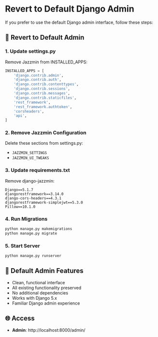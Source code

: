 # Revert to Default Django Admin

If you prefer to use the default Django admin interface, follow these steps:

## 🔄 Revert to Default Admin

### 1. Update settings.py
Remove Jazzmin from INSTALLED_APPS:

```python
INSTALLED_APPS = [
    'django.contrib.admin',
    'django.contrib.auth',
    'django.contrib.contenttypes',
    'django.contrib.sessions',
    'django.contrib.messages',
    'django.contrib.staticfiles',
    'rest_framework',
    'rest_framework.authtoken',
    'corsheaders',
    'api',
]
```

### 2. Remove Jazzmin Configuration
Delete these sections from settings.py:
- `JAZZMIN_SETTINGS`
- `JAZZMIN_UI_TWEAKS`

### 3. Update requirements.txt
Remove django-jazzmin:
```
Django==5.1.7
djangorestframework==3.14.0
django-cors-headers==4.3.1
djangorestframework-simplejwt==5.3.0
Pillow==10.1.0
```

### 4. Run Migrations
```bash
python manage.py makemigrations
python manage.py migrate
```

### 5. Start Server
```bash
python manage.py runserver
```

## 🎯 Default Admin Features

- Clean, functional interface
- All existing functionality preserved
- No additional dependencies
- Works with Django 5.x
- Familiar Django admin experience

## 🌐 Access

- **Admin**: http://localhost:8000/admin/ 